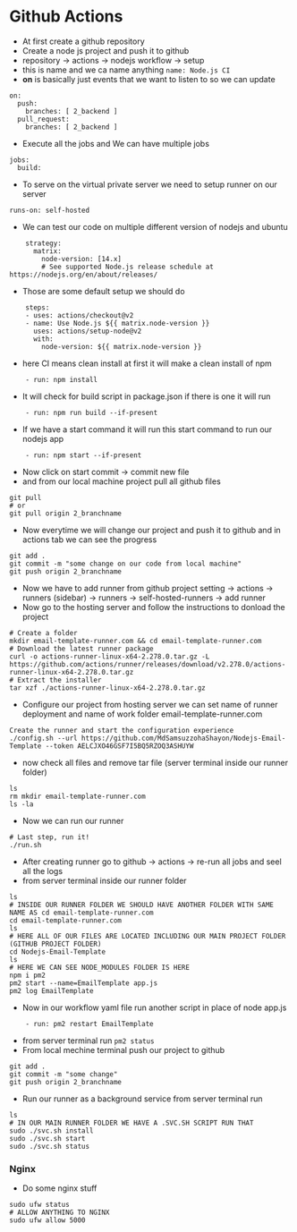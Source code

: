 # Github Actions
 - At first create a github repository
 - Create a node js project and push it to github
 - repository -> actions -> nodejs workflow -> setup 
 - this is name and we ca name anything
```name: Node.js CI```
 - **on** is basically just events that we want to listen to so we can update
```
on:
  push:
    branches: [ 2_backend ]
  pull_request:
    branches: [ 2_backend ]
```
 - Execute all the jobs and We can have multiple jobs
```
jobs:
  build:
```
 - To serve on the virtual private server we need to setup runner on our server
```
runs-on: self-hosted
```

 - We can test our code on multiple different version of nodejs and ubuntu
```
    strategy:
      matrix:
        node-version: [14.x]
        # See supported Node.js release schedule at https://nodejs.org/en/about/releases/
```
 - Those are some default setup we should do
```
    steps:
    - uses: actions/checkout@v2
    - name: Use Node.js ${{ matrix.node-version }}
      uses: actions/setup-node@v2
      with:
        node-version: ${{ matrix.node-version }}
```
 - here CI means clean install at first it will make a clean install of npm
```
    - run: npm install
```
 - It will check for build script in package.json if there is one it will run 
```
    - run: npm run build --if-present
```
 - If we have a start command it will run this start command to run our nodejs app
```
    - run: npm start --if-present
```
 - Now click on start commit -> commit new file
 - and from our local machine project pull all github files 
```
git pull
# or
git pull origin 2_branchname
```
 - Now everytime we will change our project and push it to github and in actions tab we can see the progress
```
git add .
git commit -m "some change on our code from local machine"
git push origin 2_branchname
```
 - Now we have to add runner from github project setting -> actions -> runners (sidebar) -> runners -> self-hosted-runners -> add runner
 - Now go to the hosting server and follow the instructions to donload the project
```
# Create a folder
mkdir email-template-runner.com && cd email-template-runner.com
# Download the latest runner package
curl -o actions-runner-linux-x64-2.278.0.tar.gz -L https://github.com/actions/runner/releases/download/v2.278.0/actions-runner-linux-x64-2.278.0.tar.gz
# Extract the installer
tar xzf ./actions-runner-linux-x64-2.278.0.tar.gz
```
 - Configure our project from hosting server we can set name of runner deployment and name of work folder email-template-runner.com 
```
Create the runner and start the configuration experience
./config.sh --url https://github.com/MdSamsuzzohaShayon/Nodejs-Email-Template --token AELCJXO46GSF7I5BQ5RZOQ3ASHUYW
```
 - now check all files and remove tar file (server terminal inside our runner folder)
```
ls
rm mkdir email-template-runner.com
ls -la
```
 - Now we can run our runner
```
# Last step, run it!
./run.sh
```
 - After creating runner go to github -> actions -> re-run all jobs and seel all the logs
 - from server terminal inside our runner folder
```
ls
# INSIDE OUR RUNNER FOLDER WE SHOULD HAVE ANOTHER FOLDER WITH SAME NAME AS cd email-template-runner.com
cd email-template-runner.com
ls
# HERE ALL OF OUR FILES ARE LOCATED INCLUDING OUR MAIN PROJECT FOLDER (GITHUB PROJECT FOLDER)
cd Nodejs-Email-Template
ls
# HERE WE CAN SEE NODE_MODULES FOLDER IS HERE
npm i pm2
pm2 start --name=EmailTemplate app.js
pm2 log EmailTemplate
```
 - Now in our workflow yaml file run another script in place of node app.js
```
    - run: pm2 restart EmailTemplate
```
 - from server terminal run `pm2 status`
 - From local mechine terminal push our project to github
```
git add .
git commit -m "some change"
git push origin 2_branchname
```
 - Run our runner as a background service from server terminal run
```
ls
# IN OUR MAIN RUNNER FOLDER WE HAVE A .SVC.SH SCRIPT RUN THAT
sudo ./svc.sh install
sudo ./svc.sh start
sudo ./svc.sh status
```
### Nginx
 - Do some nginx stuff
```
sudo ufw status
# ALLOW ANYTHING TO NGINX
sudo ufw allow 5000
```
